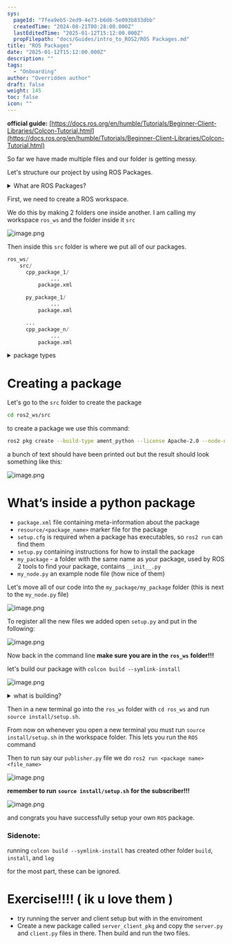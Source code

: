 ```yaml
---
sys:
  pageId: "7fea9eb5-2ed9-4e73-b6d6-5e093b833dbb"
  createdTime: "2024-08-21T00:28:00.000Z"
  lastEditedTime: "2025-01-12T15:12:00.000Z"
  propFilepath: "docs/Guides/intro_to_ROS2/ROS Packages.md"
title: "ROS Packages"
date: "2025-01-12T15:12:00.000Z"
description: ""
tags:
  - "Onboarding"
author: "Overridden author"
draft: false
weight: 145
toc: false
icon: ""
---
```


**official guide:** [https://docs.ros.org/en/humble/Tutorials/Beginner-Client-Libraries/Colcon-Tutorial.html](https://docs.ros.org/en/humble/Tutorials/Beginner-Client-Libraries/Colcon-Tutorial.html)

So far we have made multiple files and our folder is getting messy.

Let's structure our project by using ROS Packages.

<details>

<summary>What are ROS Packages?</summary>

ROS Packages are, as the name implies, packages of code that are highly sharable between ROS developers.

They consist of a folder, `package.xml` file, and source code

```python
      cpp_package_1/
		      ... imagine much code files here ..
          package.xml
```

</details>

First, we need to create a ROS workspace.

We do this by making 2 folders one inside another. I am calling my workspace `ros_ws` and the folder inside it `src`

![image.png](https://prod-files-secure.s3.us-west-2.amazonaws.com/d518164a-d88e-44d1-a4ee-3adb3bd8bce0/70706947-fd18-4537-a67b-e12946812d31/image.png?X-Amz-Algorithm=AWS4-HMAC-SHA256&X-Amz-Content-Sha256=UNSIGNED-PAYLOAD&X-Amz-Credential=ASIAZI2LB466SKJIPVXB%2F20250224%2Fus-west-2%2Fs3%2Faws4_request&X-Amz-Date=20250224T170725Z&X-Amz-Expires=3600&X-Amz-Security-Token=IQoJb3JpZ2luX2VjEPn%2F%2F%2F%2F%2F%2F%2F%2F%2F%2FwEaCXVzLXdlc3QtMiJHMEUCIQCTgkuLD%2BMbkHM2FXTMJkP%2Fph9mU2Tg16TfBGVLRx3VvQIgD9SfIq%2FxsHBosi4jc3cEYYP4n5nu3zSEljgiiKp5Oo0q%2FwMIMhAAGgw2Mzc0MjMxODM4MDUiDF9h3xghnIPUbX%2FvbSrcA%2BuJLvy8vOHBINqoXFlO1zU%2BAVGa2ZG%2BlLzATPNROw2cM37Kw8QtLQiXBgdKz8a9fOULOmrxn6SfipwD1bqwZjbFhE5Jjgpk84PPZPZBeNwcKscmD9NAT6EPm4NQci%2B1EUCh2YzbV97q32zUSoVSla0vdAgMP9LOlrQQldJoMRuOPR56gwN9Gni0ZvnAyfvo%2FXmBtN47WeHhEjDgs1rLlQA3%2F5m0usSOWMXutevekaW3S5QUtz8F6sX7n0xW7w43B2x60F4FpQN5HgkJRhMujSQYOPQBwW8b5dWiw5b0kqJOPXYx%2B6fi2Z%2BZ8%2B8FbgxiCvj6KWDnjQABHEywUFo1Aky8dqcHtMIGJ64V0ojHcDLLrUAH%2Fz7ZzHRKMuYoX8ljYEAqPGAUMioDoK%2FJsq27BU0KtLwWYiup5QhQrsIVOpu45NkU%2Bx7yZK09tp7s4okW5rSmy8yW6qpCSxNcR7eRs2tM7NFDHeRQ3wZAHyFNW30%2Bpyit5h51Y3ZUIC9ekQ4K3cnmk9p%2BJX%2BkJSfwBKvzqK7p5haBZj84IWxI9TLA%2BZ%2B83bFGSl2%2F6GspFa100B1TphzyJ13Q1ZSYrVYqArWLAxZJ3V5ybPB1BM7LZVv84QsU3Dd10v6h5CpAyTKBMKu88r0GOqUBiTzR%2FGTqbtXo34BelraMsx2%2FSGmaOKcK%2Bd%2Bvb%2FdTWFcnQe6iV3nhWDuRkzlcyj%2FSa4bdmroHvAYnFNwZxlnPIxcvoSmeeykvfu%2Bk6W%2BXokDPRQ5OA%2FFJPl1fkCM2yYEmkCos0ne%2BOzCsrIa39%2BcjQyg8bqpcMxjN%2F86vqrMqErtG075wGKgaalXM1grDdpVgBjVa2rBARnv6WUav37OQwPwT1Rpv&X-Amz-Signature=a5fb0dee0f96c9f7d9908bd39f8f19568bd576b5060fce528e68609059a8041e&X-Amz-SignedHeaders=host&x-id=GetObject)

Then inside this `src` folder is where we put all of our packages.

```python
ros_ws/
    src/
      cpp_package_1/
		      ...
          package.xml

      py_package_1/
		      ...
          package.xml

      ...
      cpp_package_n/
		      ...
          package.xml

```

<details>

<summary>package types</summary>

packages can be either `C++` or python.

the intern file structure is different for each but for this guide we will stick to creating python packages

</details>

# Creating a package

Let's go to the `src` folder to create the package

```bash
cd ros2_ws/src
```

to create a package we use this command:

```bash
ros2 pkg create --build-type ament_python --license Apache-2.0 --node-name my_node my_package
```

a bunch of text should have been printed out but the result should look something like this:

![image.png](https://prod-files-secure.s3.us-west-2.amazonaws.com/d518164a-d88e-44d1-a4ee-3adb3bd8bce0/e6cf1e3f-8512-4a3e-b131-079f800bf3e8/image.png?X-Amz-Algorithm=AWS4-HMAC-SHA256&X-Amz-Content-Sha256=UNSIGNED-PAYLOAD&X-Amz-Credential=ASIAZI2LB466SKJIPVXB%2F20250224%2Fus-west-2%2Fs3%2Faws4_request&X-Amz-Date=20250224T170725Z&X-Amz-Expires=3600&X-Amz-Security-Token=IQoJb3JpZ2luX2VjEPn%2F%2F%2F%2F%2F%2F%2F%2F%2F%2FwEaCXVzLXdlc3QtMiJHMEUCIQCTgkuLD%2BMbkHM2FXTMJkP%2Fph9mU2Tg16TfBGVLRx3VvQIgD9SfIq%2FxsHBosi4jc3cEYYP4n5nu3zSEljgiiKp5Oo0q%2FwMIMhAAGgw2Mzc0MjMxODM4MDUiDF9h3xghnIPUbX%2FvbSrcA%2BuJLvy8vOHBINqoXFlO1zU%2BAVGa2ZG%2BlLzATPNROw2cM37Kw8QtLQiXBgdKz8a9fOULOmrxn6SfipwD1bqwZjbFhE5Jjgpk84PPZPZBeNwcKscmD9NAT6EPm4NQci%2B1EUCh2YzbV97q32zUSoVSla0vdAgMP9LOlrQQldJoMRuOPR56gwN9Gni0ZvnAyfvo%2FXmBtN47WeHhEjDgs1rLlQA3%2F5m0usSOWMXutevekaW3S5QUtz8F6sX7n0xW7w43B2x60F4FpQN5HgkJRhMujSQYOPQBwW8b5dWiw5b0kqJOPXYx%2B6fi2Z%2BZ8%2B8FbgxiCvj6KWDnjQABHEywUFo1Aky8dqcHtMIGJ64V0ojHcDLLrUAH%2Fz7ZzHRKMuYoX8ljYEAqPGAUMioDoK%2FJsq27BU0KtLwWYiup5QhQrsIVOpu45NkU%2Bx7yZK09tp7s4okW5rSmy8yW6qpCSxNcR7eRs2tM7NFDHeRQ3wZAHyFNW30%2Bpyit5h51Y3ZUIC9ekQ4K3cnmk9p%2BJX%2BkJSfwBKvzqK7p5haBZj84IWxI9TLA%2BZ%2B83bFGSl2%2F6GspFa100B1TphzyJ13Q1ZSYrVYqArWLAxZJ3V5ybPB1BM7LZVv84QsU3Dd10v6h5CpAyTKBMKu88r0GOqUBiTzR%2FGTqbtXo34BelraMsx2%2FSGmaOKcK%2Bd%2Bvb%2FdTWFcnQe6iV3nhWDuRkzlcyj%2FSa4bdmroHvAYnFNwZxlnPIxcvoSmeeykvfu%2Bk6W%2BXokDPRQ5OA%2FFJPl1fkCM2yYEmkCos0ne%2BOzCsrIa39%2BcjQyg8bqpcMxjN%2F86vqrMqErtG075wGKgaalXM1grDdpVgBjVa2rBARnv6WUav37OQwPwT1Rpv&X-Amz-Signature=c06b85dd7b95a88e86b2d13e2312ffc8f3f48883ad875badc71c9b83ce67a7be&X-Amz-SignedHeaders=host&x-id=GetObject)

# What’s inside a python package

- `package.xml` file containing meta-information about the package
- `resource/<package_name>` marker file for the package
- `setup.cfg` is required when a package has executables, so `ros2 run` can find them
- `setup.py` containing instructions for how to install the package
- `my_package` - a folder with the same name as your package, used by ROS 2 tools to find your package, contains `__init__.py`
- `my_node.py` an example node file (how nice of them)

Let's move all of our code into the `my_package/my_package` folder (this is next to the `my_node.py` file)

![image.png](https://prod-files-secure.s3.us-west-2.amazonaws.com/d518164a-d88e-44d1-a4ee-3adb3bd8bce0/9ce58f11-0da9-4d3e-b86d-506a9685d378/image.png?X-Amz-Algorithm=AWS4-HMAC-SHA256&X-Amz-Content-Sha256=UNSIGNED-PAYLOAD&X-Amz-Credential=ASIAZI2LB466SKJIPVXB%2F20250224%2Fus-west-2%2Fs3%2Faws4_request&X-Amz-Date=20250224T170725Z&X-Amz-Expires=3600&X-Amz-Security-Token=IQoJb3JpZ2luX2VjEPn%2F%2F%2F%2F%2F%2F%2F%2F%2F%2FwEaCXVzLXdlc3QtMiJHMEUCIQCTgkuLD%2BMbkHM2FXTMJkP%2Fph9mU2Tg16TfBGVLRx3VvQIgD9SfIq%2FxsHBosi4jc3cEYYP4n5nu3zSEljgiiKp5Oo0q%2FwMIMhAAGgw2Mzc0MjMxODM4MDUiDF9h3xghnIPUbX%2FvbSrcA%2BuJLvy8vOHBINqoXFlO1zU%2BAVGa2ZG%2BlLzATPNROw2cM37Kw8QtLQiXBgdKz8a9fOULOmrxn6SfipwD1bqwZjbFhE5Jjgpk84PPZPZBeNwcKscmD9NAT6EPm4NQci%2B1EUCh2YzbV97q32zUSoVSla0vdAgMP9LOlrQQldJoMRuOPR56gwN9Gni0ZvnAyfvo%2FXmBtN47WeHhEjDgs1rLlQA3%2F5m0usSOWMXutevekaW3S5QUtz8F6sX7n0xW7w43B2x60F4FpQN5HgkJRhMujSQYOPQBwW8b5dWiw5b0kqJOPXYx%2B6fi2Z%2BZ8%2B8FbgxiCvj6KWDnjQABHEywUFo1Aky8dqcHtMIGJ64V0ojHcDLLrUAH%2Fz7ZzHRKMuYoX8ljYEAqPGAUMioDoK%2FJsq27BU0KtLwWYiup5QhQrsIVOpu45NkU%2Bx7yZK09tp7s4okW5rSmy8yW6qpCSxNcR7eRs2tM7NFDHeRQ3wZAHyFNW30%2Bpyit5h51Y3ZUIC9ekQ4K3cnmk9p%2BJX%2BkJSfwBKvzqK7p5haBZj84IWxI9TLA%2BZ%2B83bFGSl2%2F6GspFa100B1TphzyJ13Q1ZSYrVYqArWLAxZJ3V5ybPB1BM7LZVv84QsU3Dd10v6h5CpAyTKBMKu88r0GOqUBiTzR%2FGTqbtXo34BelraMsx2%2FSGmaOKcK%2Bd%2Bvb%2FdTWFcnQe6iV3nhWDuRkzlcyj%2FSa4bdmroHvAYnFNwZxlnPIxcvoSmeeykvfu%2Bk6W%2BXokDPRQ5OA%2FFJPl1fkCM2yYEmkCos0ne%2BOzCsrIa39%2BcjQyg8bqpcMxjN%2F86vqrMqErtG075wGKgaalXM1grDdpVgBjVa2rBARnv6WUav37OQwPwT1Rpv&X-Amz-Signature=220a51f9e9f3d1908239c13a6db378a8c002dd909657288c6a72281452285876&X-Amz-SignedHeaders=host&x-id=GetObject)

To register all the new files we added open `setup.py` and put in the following:

![image.png](https://prod-files-secure.s3.us-west-2.amazonaws.com/d518164a-d88e-44d1-a4ee-3adb3bd8bce0/1cd7c262-4cae-4496-9d75-c178537d24a2/image.png?X-Amz-Algorithm=AWS4-HMAC-SHA256&X-Amz-Content-Sha256=UNSIGNED-PAYLOAD&X-Amz-Credential=ASIAZI2LB466SKJIPVXB%2F20250224%2Fus-west-2%2Fs3%2Faws4_request&X-Amz-Date=20250224T170725Z&X-Amz-Expires=3600&X-Amz-Security-Token=IQoJb3JpZ2luX2VjEPn%2F%2F%2F%2F%2F%2F%2F%2F%2F%2FwEaCXVzLXdlc3QtMiJHMEUCIQCTgkuLD%2BMbkHM2FXTMJkP%2Fph9mU2Tg16TfBGVLRx3VvQIgD9SfIq%2FxsHBosi4jc3cEYYP4n5nu3zSEljgiiKp5Oo0q%2FwMIMhAAGgw2Mzc0MjMxODM4MDUiDF9h3xghnIPUbX%2FvbSrcA%2BuJLvy8vOHBINqoXFlO1zU%2BAVGa2ZG%2BlLzATPNROw2cM37Kw8QtLQiXBgdKz8a9fOULOmrxn6SfipwD1bqwZjbFhE5Jjgpk84PPZPZBeNwcKscmD9NAT6EPm4NQci%2B1EUCh2YzbV97q32zUSoVSla0vdAgMP9LOlrQQldJoMRuOPR56gwN9Gni0ZvnAyfvo%2FXmBtN47WeHhEjDgs1rLlQA3%2F5m0usSOWMXutevekaW3S5QUtz8F6sX7n0xW7w43B2x60F4FpQN5HgkJRhMujSQYOPQBwW8b5dWiw5b0kqJOPXYx%2B6fi2Z%2BZ8%2B8FbgxiCvj6KWDnjQABHEywUFo1Aky8dqcHtMIGJ64V0ojHcDLLrUAH%2Fz7ZzHRKMuYoX8ljYEAqPGAUMioDoK%2FJsq27BU0KtLwWYiup5QhQrsIVOpu45NkU%2Bx7yZK09tp7s4okW5rSmy8yW6qpCSxNcR7eRs2tM7NFDHeRQ3wZAHyFNW30%2Bpyit5h51Y3ZUIC9ekQ4K3cnmk9p%2BJX%2BkJSfwBKvzqK7p5haBZj84IWxI9TLA%2BZ%2B83bFGSl2%2F6GspFa100B1TphzyJ13Q1ZSYrVYqArWLAxZJ3V5ybPB1BM7LZVv84QsU3Dd10v6h5CpAyTKBMKu88r0GOqUBiTzR%2FGTqbtXo34BelraMsx2%2FSGmaOKcK%2Bd%2Bvb%2FdTWFcnQe6iV3nhWDuRkzlcyj%2FSa4bdmroHvAYnFNwZxlnPIxcvoSmeeykvfu%2Bk6W%2BXokDPRQ5OA%2FFJPl1fkCM2yYEmkCos0ne%2BOzCsrIa39%2BcjQyg8bqpcMxjN%2F86vqrMqErtG075wGKgaalXM1grDdpVgBjVa2rBARnv6WUav37OQwPwT1Rpv&X-Amz-Signature=21a624bfb74dee697fa86c4c98cfe0e7587bbe0e0b94aeb121563024e0447218&X-Amz-SignedHeaders=host&x-id=GetObject)

Now back in the command line **make sure you are in the** **`ros_ws`** **folder!!!**

let's build our package with `colcon build --symlink-install`

![image.png](https://prod-files-secure.s3.us-west-2.amazonaws.com/d518164a-d88e-44d1-a4ee-3adb3bd8bce0/2f2a0d27-b173-48fd-b189-5f5c0ce65619/image.png?X-Amz-Algorithm=AWS4-HMAC-SHA256&X-Amz-Content-Sha256=UNSIGNED-PAYLOAD&X-Amz-Credential=ASIAZI2LB466SKJIPVXB%2F20250224%2Fus-west-2%2Fs3%2Faws4_request&X-Amz-Date=20250224T170725Z&X-Amz-Expires=3600&X-Amz-Security-Token=IQoJb3JpZ2luX2VjEPn%2F%2F%2F%2F%2F%2F%2F%2F%2F%2FwEaCXVzLXdlc3QtMiJHMEUCIQCTgkuLD%2BMbkHM2FXTMJkP%2Fph9mU2Tg16TfBGVLRx3VvQIgD9SfIq%2FxsHBosi4jc3cEYYP4n5nu3zSEljgiiKp5Oo0q%2FwMIMhAAGgw2Mzc0MjMxODM4MDUiDF9h3xghnIPUbX%2FvbSrcA%2BuJLvy8vOHBINqoXFlO1zU%2BAVGa2ZG%2BlLzATPNROw2cM37Kw8QtLQiXBgdKz8a9fOULOmrxn6SfipwD1bqwZjbFhE5Jjgpk84PPZPZBeNwcKscmD9NAT6EPm4NQci%2B1EUCh2YzbV97q32zUSoVSla0vdAgMP9LOlrQQldJoMRuOPR56gwN9Gni0ZvnAyfvo%2FXmBtN47WeHhEjDgs1rLlQA3%2F5m0usSOWMXutevekaW3S5QUtz8F6sX7n0xW7w43B2x60F4FpQN5HgkJRhMujSQYOPQBwW8b5dWiw5b0kqJOPXYx%2B6fi2Z%2BZ8%2B8FbgxiCvj6KWDnjQABHEywUFo1Aky8dqcHtMIGJ64V0ojHcDLLrUAH%2Fz7ZzHRKMuYoX8ljYEAqPGAUMioDoK%2FJsq27BU0KtLwWYiup5QhQrsIVOpu45NkU%2Bx7yZK09tp7s4okW5rSmy8yW6qpCSxNcR7eRs2tM7NFDHeRQ3wZAHyFNW30%2Bpyit5h51Y3ZUIC9ekQ4K3cnmk9p%2BJX%2BkJSfwBKvzqK7p5haBZj84IWxI9TLA%2BZ%2B83bFGSl2%2F6GspFa100B1TphzyJ13Q1ZSYrVYqArWLAxZJ3V5ybPB1BM7LZVv84QsU3Dd10v6h5CpAyTKBMKu88r0GOqUBiTzR%2FGTqbtXo34BelraMsx2%2FSGmaOKcK%2Bd%2Bvb%2FdTWFcnQe6iV3nhWDuRkzlcyj%2FSa4bdmroHvAYnFNwZxlnPIxcvoSmeeykvfu%2Bk6W%2BXokDPRQ5OA%2FFJPl1fkCM2yYEmkCos0ne%2BOzCsrIa39%2BcjQyg8bqpcMxjN%2F86vqrMqErtG075wGKgaalXM1grDdpVgBjVa2rBARnv6WUav37OQwPwT1Rpv&X-Amz-Signature=7fb02e396e71baaeef7bcb9a51c407d2f1da0129e971d70f39ad1bb40fbb7399&X-Amz-SignedHeaders=host&x-id=GetObject)

<details>

<summary>what is building?</summary>

if you are a CS major at Rose-Hulman you will learn the answer to this in CSSE132

but TLDR; is it combines all the code files into one program that can be run easily 

</details>

Then in a new terminal go into the `ros_ws` folder with `cd ros_ws` and run `source install/setup.sh`. 

From now on whenever you open a new terminal you must run `source install/setup.sh` in the workspace folder. This lets you run the `ROS` command

Then to run say our `publisher.py` file we do `ros2 run <package name> <file_name>`

![image.png](https://prod-files-secure.s3.us-west-2.amazonaws.com/d518164a-d88e-44d1-a4ee-3adb3bd8bce0/4f4b1219-3a44-4632-aa0a-ce3471699f59/image.png?X-Amz-Algorithm=AWS4-HMAC-SHA256&X-Amz-Content-Sha256=UNSIGNED-PAYLOAD&X-Amz-Credential=ASIAZI2LB466SKJIPVXB%2F20250224%2Fus-west-2%2Fs3%2Faws4_request&X-Amz-Date=20250224T170725Z&X-Amz-Expires=3600&X-Amz-Security-Token=IQoJb3JpZ2luX2VjEPn%2F%2F%2F%2F%2F%2F%2F%2F%2F%2FwEaCXVzLXdlc3QtMiJHMEUCIQCTgkuLD%2BMbkHM2FXTMJkP%2Fph9mU2Tg16TfBGVLRx3VvQIgD9SfIq%2FxsHBosi4jc3cEYYP4n5nu3zSEljgiiKp5Oo0q%2FwMIMhAAGgw2Mzc0MjMxODM4MDUiDF9h3xghnIPUbX%2FvbSrcA%2BuJLvy8vOHBINqoXFlO1zU%2BAVGa2ZG%2BlLzATPNROw2cM37Kw8QtLQiXBgdKz8a9fOULOmrxn6SfipwD1bqwZjbFhE5Jjgpk84PPZPZBeNwcKscmD9NAT6EPm4NQci%2B1EUCh2YzbV97q32zUSoVSla0vdAgMP9LOlrQQldJoMRuOPR56gwN9Gni0ZvnAyfvo%2FXmBtN47WeHhEjDgs1rLlQA3%2F5m0usSOWMXutevekaW3S5QUtz8F6sX7n0xW7w43B2x60F4FpQN5HgkJRhMujSQYOPQBwW8b5dWiw5b0kqJOPXYx%2B6fi2Z%2BZ8%2B8FbgxiCvj6KWDnjQABHEywUFo1Aky8dqcHtMIGJ64V0ojHcDLLrUAH%2Fz7ZzHRKMuYoX8ljYEAqPGAUMioDoK%2FJsq27BU0KtLwWYiup5QhQrsIVOpu45NkU%2Bx7yZK09tp7s4okW5rSmy8yW6qpCSxNcR7eRs2tM7NFDHeRQ3wZAHyFNW30%2Bpyit5h51Y3ZUIC9ekQ4K3cnmk9p%2BJX%2BkJSfwBKvzqK7p5haBZj84IWxI9TLA%2BZ%2B83bFGSl2%2F6GspFa100B1TphzyJ13Q1ZSYrVYqArWLAxZJ3V5ybPB1BM7LZVv84QsU3Dd10v6h5CpAyTKBMKu88r0GOqUBiTzR%2FGTqbtXo34BelraMsx2%2FSGmaOKcK%2Bd%2Bvb%2FdTWFcnQe6iV3nhWDuRkzlcyj%2FSa4bdmroHvAYnFNwZxlnPIxcvoSmeeykvfu%2Bk6W%2BXokDPRQ5OA%2FFJPl1fkCM2yYEmkCos0ne%2BOzCsrIa39%2BcjQyg8bqpcMxjN%2F86vqrMqErtG075wGKgaalXM1grDdpVgBjVa2rBARnv6WUav37OQwPwT1Rpv&X-Amz-Signature=662f7fa280b55d1192d5f1a4b035013de4142dca7ce039d6bc3e236d3fdca190&X-Amz-SignedHeaders=host&x-id=GetObject)

**remember to run** **`source install/setup.sh`** **for the subscriber!!!**

![image.png](https://prod-files-secure.s3.us-west-2.amazonaws.com/d518164a-d88e-44d1-a4ee-3adb3bd8bce0/02121119-dad4-49ec-8356-c956108b4243/image.png?X-Amz-Algorithm=AWS4-HMAC-SHA256&X-Amz-Content-Sha256=UNSIGNED-PAYLOAD&X-Amz-Credential=ASIAZI2LB466SKJIPVXB%2F20250224%2Fus-west-2%2Fs3%2Faws4_request&X-Amz-Date=20250224T170725Z&X-Amz-Expires=3600&X-Amz-Security-Token=IQoJb3JpZ2luX2VjEPn%2F%2F%2F%2F%2F%2F%2F%2F%2F%2FwEaCXVzLXdlc3QtMiJHMEUCIQCTgkuLD%2BMbkHM2FXTMJkP%2Fph9mU2Tg16TfBGVLRx3VvQIgD9SfIq%2FxsHBosi4jc3cEYYP4n5nu3zSEljgiiKp5Oo0q%2FwMIMhAAGgw2Mzc0MjMxODM4MDUiDF9h3xghnIPUbX%2FvbSrcA%2BuJLvy8vOHBINqoXFlO1zU%2BAVGa2ZG%2BlLzATPNROw2cM37Kw8QtLQiXBgdKz8a9fOULOmrxn6SfipwD1bqwZjbFhE5Jjgpk84PPZPZBeNwcKscmD9NAT6EPm4NQci%2B1EUCh2YzbV97q32zUSoVSla0vdAgMP9LOlrQQldJoMRuOPR56gwN9Gni0ZvnAyfvo%2FXmBtN47WeHhEjDgs1rLlQA3%2F5m0usSOWMXutevekaW3S5QUtz8F6sX7n0xW7w43B2x60F4FpQN5HgkJRhMujSQYOPQBwW8b5dWiw5b0kqJOPXYx%2B6fi2Z%2BZ8%2B8FbgxiCvj6KWDnjQABHEywUFo1Aky8dqcHtMIGJ64V0ojHcDLLrUAH%2Fz7ZzHRKMuYoX8ljYEAqPGAUMioDoK%2FJsq27BU0KtLwWYiup5QhQrsIVOpu45NkU%2Bx7yZK09tp7s4okW5rSmy8yW6qpCSxNcR7eRs2tM7NFDHeRQ3wZAHyFNW30%2Bpyit5h51Y3ZUIC9ekQ4K3cnmk9p%2BJX%2BkJSfwBKvzqK7p5haBZj84IWxI9TLA%2BZ%2B83bFGSl2%2F6GspFa100B1TphzyJ13Q1ZSYrVYqArWLAxZJ3V5ybPB1BM7LZVv84QsU3Dd10v6h5CpAyTKBMKu88r0GOqUBiTzR%2FGTqbtXo34BelraMsx2%2FSGmaOKcK%2Bd%2Bvb%2FdTWFcnQe6iV3nhWDuRkzlcyj%2FSa4bdmroHvAYnFNwZxlnPIxcvoSmeeykvfu%2Bk6W%2BXokDPRQ5OA%2FFJPl1fkCM2yYEmkCos0ne%2BOzCsrIa39%2BcjQyg8bqpcMxjN%2F86vqrMqErtG075wGKgaalXM1grDdpVgBjVa2rBARnv6WUav37OQwPwT1Rpv&X-Amz-Signature=3f3058c20108c3fdb42d63e487360de87551e029801633f9f414c7cc98e9c5ac&X-Amz-SignedHeaders=host&x-id=GetObject)

and congrats you have successfully setup your own `ROS` package.

### Sidenote:

running `colcon build --symlink-install` has created other folder `build`, `install`, and `log`

for the most part, these can be ignored.

# Exercise!!!! ( ik u love them )

- try running the server and client setup but with in the enviroment
- Create a new package called `server_client_pkg` and copy the `server.py` and `client.py` files in there. Then build and run the two files.
